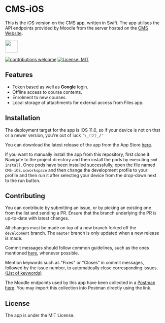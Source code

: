 # CMS-iOS

This is the iOS version on the CMS app, written in Swift. The app utilises the API endpoints provided by Moodle from the server hosted on the [CMS Website](https://td.bits-hyderabad.ac.in/moodle/).

<a href="https://apps.apple.com/in/app/cms-bphc/id1489946522">
  <img height="40" src="https://user-images.githubusercontent.com/7317008/43209852-4ca39622-904b-11e8-8ce1-cdc3aee76ae9.png">
</a>

[![contributions welcome](https://img.shields.io/badge/contributions-welcome-brightgreen.svg?style=flat)](https://github.com/dwyl/esta/issues)
[![License: MIT](https://img.shields.io/badge/License-MIT-yellow.svg)](https://opensource.org/licenses/MIT)

## Features

- Token based as well as **Google** login.
- Offline access to course contents.
- Enrolment to new courses.
- Local storage of attachments for external access from Files app.

## Installation

The deployment target for the app is iOS 11.0, so if your device is not on that or a newer version, you're out of luck `¯\_(ツ)_/¯` 

You can download the latest release of the app from the App Store [here](https://apps.apple.com/in/app/cms-bphc/id1489946522).

If you want to manually install the app from this repository, first clone it. Navigate to the project directory and then install the pods by executing `pod install`. Once pods have been installed successfully, open the file named `CMS-iOS.xcworkspace` and then change the development profile to your profile and then run it after selecting your device from the drop-down next to the run button.

## Contributing

You can contribute by submitting an issue, or by picking an existing one from the list and sending a PR. Ensure that the branch underlying the PR is up-to-date with latest changes.

All changes must be made on top of a new branch forked off the `development` branch. The `master` branch is only updated when a new release is made.

Commit messages should follow common guidelines, such as the ones mentioned [here](https://chris.beams.io/posts/git-commit/), whenever possible.

Mention keywords such as "Fixes" or "Closes" in commit messages, followed by the issue number, to automatically close corresponding issues. [(List of keywords)](https://help.github.com/articles/closing-issues-using-keywords/)

The Moodle endpoints used by this app have been collected in a [Postman](https://getpostman.com") [here](https://www.getpostman.com/collections/207390c4552febe4e393). You may import this collection into Postman directly using the link. 
## License

The app is under the MIT License.
